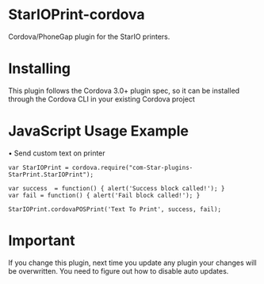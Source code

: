 # StarIOPrint-cordova
Cordova/PhoneGap plugin for the StarIO printers.


# Installing
This plugin follows the Cordova 3.0+ plugin spec, so it can be installed through the Cordova CLI in your existing Cordova project

# JavaScript Usage Example

•	Send custom text on printer

	var StarIOPrint = cordova.require("com-Star-plugins-StarPrint.StarIOPrint");

	var success  = function() { alert('Success block called!'); } 
	var fail = function() { alert('Fail block called!'); }
        
	StarIOPrint.cordovaPOSPrint('Text To Print', success, fail);


# Important

If you change this plugin, next time you update any plugin your changes will be overwritten. You need to figure out how to disable auto updates.
